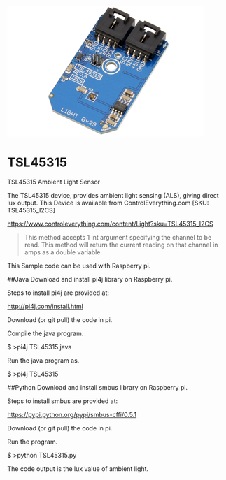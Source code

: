 [![TSL45315](TSL45315_I2CS.png)](https://www.controleverything.com/content/Light?sku=TSL45315_I2CS)
# TSL45315
TSL45315 Ambient Light Sensor 

The TSL45315 device, provides ambient light sensing (ALS), giving direct lux output.
This Device is available from ControlEverything.com [SKU: TSL45315_I2CS]

https://www.controleverything.com/content/Light?sku=TSL45315_I2CS
>This method accepts 1 int argument specifying the channel to be read.  This method will return the current reading on that channel in amps as a double variable.


This Sample code can be used with Raspberry pi.


##Java 
Download and install pi4j library on Raspberry pi.

Steps to install pi4j are provided at:

http://pi4j.com/install.html

Download (or git pull) the code in pi.

Compile the java program.

$ >pi4j  TSL45315.java

Run the java program as.

$ >pi4j  TSL45315

##Python 
Download and install smbus library on Raspberry pi.

Steps to install smbus are provided at:

https://pypi.python.org/pypi/smbus-cffi/0.5.1

Download (or git pull) the code in pi.

Run the program.

$ >python TSL45315.py


The code output is the lux value of ambient light.

